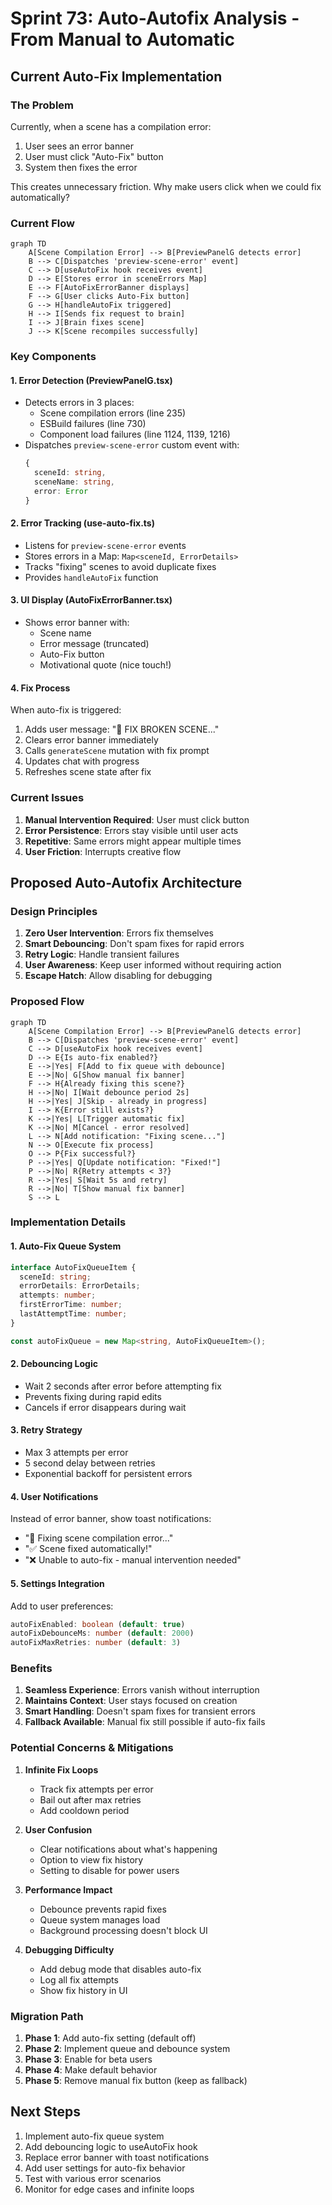 # Sprint 73: Auto-Autofix Analysis - From Manual to Automatic

## Current Auto-Fix Implementation

### The Problem
Currently, when a scene has a compilation error:
1. User sees an error banner
2. User must click "Auto-Fix" button
3. System then fixes the error

This creates unnecessary friction. Why make users click when we could fix automatically?

### Current Flow

```mermaid
graph TD
    A[Scene Compilation Error] --> B[PreviewPanelG detects error]
    B --> C[Dispatches 'preview-scene-error' event]
    C --> D[useAutoFix hook receives event]
    D --> E[Stores error in sceneErrors Map]
    E --> F[AutoFixErrorBanner displays]
    F --> G[User clicks Auto-Fix button]
    G --> H[handleAutoFix triggered]
    H --> I[Sends fix request to brain]
    I --> J[Brain fixes scene]
    J --> K[Scene recompiles successfully]
```

### Key Components

#### 1. Error Detection (PreviewPanelG.tsx)
- Detects errors in 3 places:
  - Scene compilation errors (line 235)
  - ESBuild failures (line 730)
  - Component load failures (line 1124, 1139, 1216)
- Dispatches `preview-scene-error` custom event with:
  ```typescript
  {
    sceneId: string,
    sceneName: string,
    error: Error
  }
  ```

#### 2. Error Tracking (use-auto-fix.ts)
- Listens for `preview-scene-error` events
- Stores errors in a Map: `Map<sceneId, ErrorDetails>`
- Tracks "fixing" scenes to avoid duplicate fixes
- Provides `handleAutoFix` function

#### 3. UI Display (AutoFixErrorBanner.tsx)
- Shows error banner with:
  - Scene name
  - Error message (truncated)
  - Auto-Fix button
  - Motivational quote (nice touch!)

#### 4. Fix Process
When auto-fix is triggered:
1. Adds user message: "🔧 FIX BROKEN SCENE..."
2. Clears error banner immediately
3. Calls `generateScene` mutation with fix prompt
4. Updates chat with progress
5. Refreshes scene state after fix

### Current Issues

1. **Manual Intervention Required**: User must click button
2. **Error Persistence**: Errors stay visible until user acts
3. **Repetitive**: Same errors might appear multiple times
4. **User Friction**: Interrupts creative flow

## Proposed Auto-Autofix Architecture

### Design Principles

1. **Zero User Intervention**: Errors fix themselves
2. **Smart Debouncing**: Don't spam fixes for rapid errors
3. **Retry Logic**: Handle transient failures
4. **User Awareness**: Keep user informed without requiring action
5. **Escape Hatch**: Allow disabling for debugging

### Proposed Flow

```mermaid
graph TD
    A[Scene Compilation Error] --> B[PreviewPanelG detects error]
    B --> C[Dispatches 'preview-scene-error' event]
    C --> D[useAutoFix hook receives event]
    D --> E{Is auto-fix enabled?}
    E -->|Yes| F[Add to fix queue with debounce]
    E -->|No| G[Show manual fix banner]
    F --> H{Already fixing this scene?}
    H -->|No| I[Wait debounce period 2s]
    H -->|Yes| J[Skip - already in progress]
    I --> K{Error still exists?}
    K -->|Yes| L[Trigger automatic fix]
    K -->|No| M[Cancel - error resolved]
    L --> N[Add notification: "Fixing scene..."]
    N --> O[Execute fix process]
    O --> P{Fix successful?}
    P -->|Yes| Q[Update notification: "Fixed!"]
    P -->|No| R{Retry attempts < 3?}
    R -->|Yes| S[Wait 5s and retry]
    R -->|No| T[Show manual fix banner]
    S --> L
```

### Implementation Details

#### 1. Auto-Fix Queue System
```typescript
interface AutoFixQueueItem {
  sceneId: string;
  errorDetails: ErrorDetails;
  attempts: number;
  firstErrorTime: number;
  lastAttemptTime: number;
}

const autoFixQueue = new Map<string, AutoFixQueueItem>();
```

#### 2. Debouncing Logic
- Wait 2 seconds after error before attempting fix
- Prevents fixing during rapid edits
- Cancels if error disappears during wait

#### 3. Retry Strategy
- Max 3 attempts per error
- 5 second delay between retries
- Exponential backoff for persistent errors

#### 4. User Notifications
Instead of error banner, show toast notifications:
- "🔧 Fixing scene compilation error..."
- "✅ Scene fixed automatically!"
- "❌ Unable to auto-fix - manual intervention needed"

#### 5. Settings Integration
Add to user preferences:
```typescript
autoFixEnabled: boolean (default: true)
autoFixDebounceMs: number (default: 2000)
autoFixMaxRetries: number (default: 3)
```

### Benefits

1. **Seamless Experience**: Errors vanish without interruption
2. **Maintains Context**: User stays focused on creation
3. **Smart Handling**: Doesn't spam fixes for transient errors
4. **Fallback Available**: Manual fix still possible if auto-fix fails

### Potential Concerns & Mitigations

1. **Infinite Fix Loops**
   - Track fix attempts per error
   - Bail out after max retries
   - Add cooldown period

2. **User Confusion**
   - Clear notifications about what's happening
   - Option to view fix history
   - Setting to disable for power users

3. **Performance Impact**
   - Debounce prevents rapid fixes
   - Queue system manages load
   - Background processing doesn't block UI

4. **Debugging Difficulty**
   - Add debug mode that disables auto-fix
   - Log all fix attempts
   - Show fix history in UI

### Migration Path

1. **Phase 1**: Add auto-fix setting (default off)
2. **Phase 2**: Implement queue and debounce system
3. **Phase 3**: Enable for beta users
4. **Phase 4**: Make default behavior
5. **Phase 5**: Remove manual fix button (keep as fallback)

## Next Steps

1. Implement auto-fix queue system
2. Add debouncing logic to useAutoFix hook
3. Replace error banner with toast notifications
4. Add user settings for auto-fix behavior
5. Test with various error scenarios
6. Monitor for edge cases and infinite loops